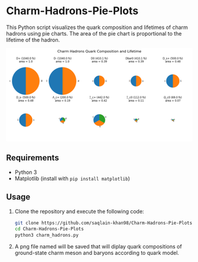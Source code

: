 # Charm-Hadrons-Pie-Plots


This Python script visualizes the quark composition and lifetimes of charm hadrons using pie charts. The area of the pie chart is proportional to the lifetime of the hadron.

![Pie Charts](./charm_hadrons.png)

## Requirements

- Python 3
- Matplotlib (install with `pip install matplotlib`)

## Usage

1. Clone the repository and execute the following code:

   ```bash
   git clone https://github.com/saqlain-khan98/Charm-Hadrons-Pie-Plots
   cd Charm-Hadrons-Pie-Plots
   python3 charm_hadrons.py
   ```
2. A png file named will be saved that will diplay quark compositions of ground-state charm meson and baryons according to quark model.
